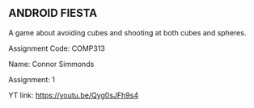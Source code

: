 ## ANDROID FIESTA

A game about avoiding cubes and shooting at both cubes and spheres.

Assignment Code: COMP313

Name: Connor Simmonds

Assignment: 1

YT link: https://youtu.be/Qyg0sJFh9s4